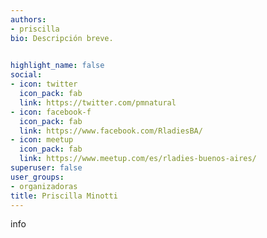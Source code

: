 ```yaml
---
authors:
- priscilla
bio: Descripción breve. 

  
highlight_name: false
social:
- icon: twitter
  icon_pack: fab
  link: https://twitter.com/pmnatural
- icon: facebook-f
  icon_pack: fab
  link: https://www.facebook.com/RladiesBA/
- icon: meetup
  icon_pack: fab
  link: https://www.meetup.com/es/rladies-buenos-aires/
superuser: false
user_groups: 
- organizadoras
title: Priscilla Minotti
---
```


info
